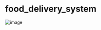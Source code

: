 # food_delivery_system

![image](https://github.com/user-attachments/assets/5db15d90-f1fc-4d2f-8419-2c8e51d05159)
